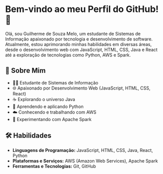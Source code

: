 # Bem-vindo ao meu Perfil do GitHub! 👋

Olá, sou Guilherme de Souza Melo, um estudante de Sistemas de Informação apaixonado por tecnologia e desenvolvimento de software. Atualmente, estou aprimorando minhas habilidades em diversas áreas, desde o desenvolvimento web com JavaScript, HTML, CSS, Java e React até a exploração de tecnologias como Python, AWS e Spark.

## 🚀 Sobre Mim

- 👨‍💻 Estudante de Sistemas de Informação
- 🌐 Apaixonado por Desenvolvimento Web (JavaScript, HTML, CSS, React)
- ☕ Explorando o universo Java
- 🐍 Aprendendo e aplicando Python
- ☁️ Conhecendo e trabalhando com AWS
- 🚀 Experimentando com Apache Spark

## 🛠️ Habilidades

- **Linguagens de Programação:** JavaScript, HTML, CSS, Java, React, Python
- **Plataformas e Serviços:** AWS (Amazon Web Services), Apache Spark
- **Ferramentas e Tecnologias:** Git, GitHub
